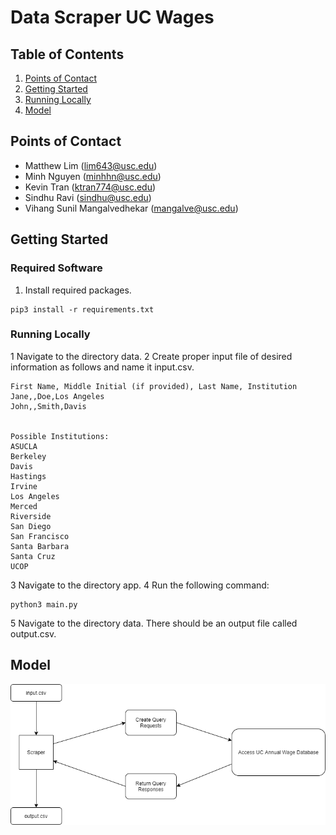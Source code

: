 # Data Scraper UC Wages
## Table of Contents
1. [Points of Contact](#points-of-contact)
2. [Getting Started](#getting-starteed)
3. [Running Locally](#running-locally)
4. [Model](#model)

<a name = "points-of-contact)"></a>
## Points of Contact
- Matthew Lim (lim643@usc.edu)
- Minh Nguyen (minhhn@usc.edu)
- Kevin Tran (ktran774@usc.edu)
- Sindhu Ravi (sindhu@usc.edu)
- Vihang Sunil Mangalvedhekar (mangalve@usc.edu)

<a name = "getting-started"></a>
## Getting Started
### Required Software
1. Install required packages.
```
pip3 install -r requirements.txt
```

<a name = "running-locally"></a>
### Running Locally
1 Navigate to the directory data.
2 Create proper input file of desired information as follows and name it input.csv.
```
First Name, Middle Initial (if provided), Last Name, Institution
Jane,,Doe,Los Angeles
John,,Smith,Davis


Possible Institutions:
ASUCLA
Berkeley
Davis
Hastings
Irvine
Los Angeles
Merced
Riverside
San Diego
San Francisco
Santa Barbara
Santa Cruz
UCOP
```
3 Navigate to the directory app.
4 Run the following command:
```
python3 main.py
```
5 Navigate to the directory data. There should be an output file called output.csv.

<a name = "model"></a>
## Model
![](/images/diagram.png)

